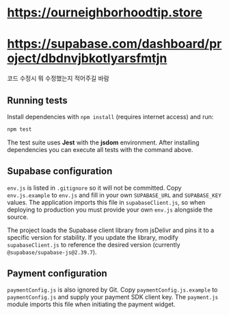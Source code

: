 # https://ourneighborhoodtip.store
# https://supabase.com/dashboard/project/dbdnvjbkotlyarsfmtjn
코드 수정시 뭐 수정했는지 적어주길 바람

## Running tests

Install dependencies with `npm install` (requires internet access) and run:

```bash
npm test
```

The test suite uses **Jest** with the **jsdom** environment. After installing
dependencies you can execute all tests with the command above.

## Supabase configuration

`env.js` is listed in `.gitignore` so it will not be committed.
Copy `env.js.example` to `env.js` and fill in your own `SUPABASE_URL` and
`SUPABASE_KEY` values. The application imports this file in
`supabaseClient.js`, so when deploying to production you must provide your own
`env.js` alongside the source.

The project loads the Supabase client library from jsDelivr and pins it to a
specific version for stability. If you update the library, modify
`supabaseClient.js` to reference the desired version (currently `@supabase/supabase-js@2.39.7`).

## Payment configuration

`paymentConfig.js` is also ignored by Git. Copy `paymentConfig.js.example` to
`paymentConfig.js` and supply your payment SDK client key. The `payment.js`
module imports this file when initiating the payment widget.
